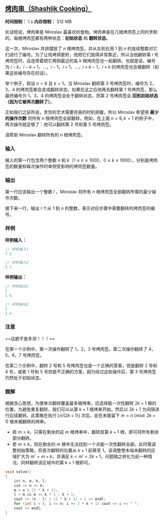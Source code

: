 ## [烤肉串（Shashlik Cooking）](https://codeforces.com/contest/1040/problem/B)

**时间限制：** 1 s
**内存限制：** 512 MB



长话短说，烤肉串是 Miroslav 最喜欢的食物。烤肉串是在几根烤肉签上同时烹制的。每根烤肉签都有两种状态：**初始状态** 和 **翻转状态**。

这一次，Miroslav 并排摆放了 $n$ 根烤肉签，并从左到右用 $1$ 到 $n$ 的连续整数对它们进行了编号。为了让肉烤得更好，他把它们放得非常靠近，所以当他翻转第 $i$ 号烤肉签时，会连带着把它两侧最近的各 $k$ 根烤肉签也一起翻转。也就是说，编号为 $i - k$，$i - k + 1$，$...$，$i - 1$，$i + 1$，$...$，$i + k - 1$，$i + k$ 的烤肉签也会被翻转（如果这些编号存在的话）。

举个例子，假设 $n = 6$ 且 $k = 1$。当 Miroslav 翻转第 $3$ 号烤肉签时，编号为 $2$，$3$，$4$ 的烤肉签都会变成翻转状态。如果在这之后他再去翻转第 $1$ 号烤肉签，那么最终编号为 $1$，$3$，$4$ 的烤肉签会处于翻转状态，而第 $2$ 号烤肉签会 **回到初始状态（因为它被再次翻转了）**。

正如我们之前所说，烹饪的艺术需要完美的时机把握，所以 Miroslav 希望用 **最少的操作次数** 将所有 $n$ 根烤肉签全部翻转。例如，在上面 $n = 6, k = 1$ 的例子中，两次操作就足够了：他可以翻转第 $2$ 号和第 $5$ 号烤肉签。

请帮助 Miroslav 翻转所有的 $n$ 根烤肉签。







### 输入

输入的第一行包含两个整数 $n$ 和 $k$（$1 \leq n \leq 1000$，$0 \leq k \leq 1000$），分别是烤肉签的数量和每次操作时单侧受影响的烤肉签数量。





### 输出

第一行应该输出一个整数 $l$ ，Miroslav 将所有 $n$ 根烤肉签全部翻转所需的最少操作次数。

接下来一行，输出 $l$ 个从 $1$ 到 $n$ 的整数，表示对应步骤中需要翻转的烤肉签的编号。





### 样例

**样例输入：**

```cpp
// 样例输入1
7 2

// 样例输入2
5 1
```



**样例输出：**

```cpp
// 样例输出1
2  
1 6

// 样例输出2
2  
1 4
```





### 注意

==这题不是多测！！！==
  
在第一个示例中，第一次操作翻转了 $1$，$2$，$3$ 号烤肉签，第二次操作翻转了 $4$，$5$，$6$，$7$ 号烤肉签。

在第二个示例中，翻转 $2$ 号和 $5$ 号烤肉签也是一个正确的答案，但是翻转 $2$ 号和 $4$ 号，或者 $1$ 号和 $5$ 号则是不正确的方案，因为经过这些操作后，第 $3$ 号烤肉签仍然处于初始状态。





### 题解

根据贪心思想，为使单次翻转覆盖最多根烤串，应选择能一次性翻转 $2k+1$ 根的位置。为避免重复翻转，我们可以从第 $k+1$ 根烤串开始，然后以 $2k+1$ 为间隔进行后续翻转。此策略在执行 $\lfloor n/(2k+1) \rfloor$ 次后，会在末尾留下 $m = n \pmod{2k+1}$ 根未被翻转的烤串。

*   若 $m > k$，只需在剩余的这 $m$ 根烤串中，翻转其第 $k+1$ 根，即可将所有剩余部分翻转。
*   若 $m \le k$，则在剩余的 $m$ 根中无法找到一个点能一次性翻转全部。此时需调整初始策略，将首次翻转的位置从 $k+1$ 前移至 $1$。该调整使末端未翻转的区域扩大为 $m' = m+k$，并满足 $k < m' < 2k+1$，问题随之转化为前一种情况，同样翻转该区域中的第 $k+1$ 根即可。



```cpp
void solve()
{
    int n, m, k, l;
    cin >> n >> k;
    m = n % (2 * k + 1);
    l = m && m <= k ? 1 : k + 1;
    cout << (n - l) / (2 * k + 1) + 1 << endl;
    for (int i = l; i <= n; i += 2 * k + 1) cout << i << " ";
    cout << endl;
}
```